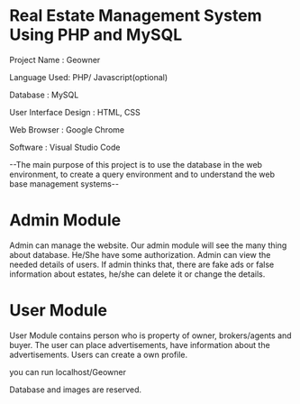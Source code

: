 # Real Estate Management System Using PHP and MySQL

Project Name :  Geowner 

Language Used:  PHP/ Javascript(optional)

Database     :  MySQL

User Interface Design :  HTML, CSS

Web Browser   :  Google Chrome

Software      :  Visual Studio Code


--The main purpose of this project is to use the database in the web environment, to create a query environment and to understand the web base management systems--

# Admin Module
Admin can manage the website.
Our admin module will see the many thing about database.
He/She have some authorization.
Admin can view the needed details of users.
If admin thinks that, there are fake ads or false information about estates, he/she can delete it or change the details.


# User Module
User Module contains person who is property of owner, brokers/agents and buyer.
The user can place advertisements, have information about the advertisements.
Users can create a own profile.

you can run localhost/Geowner

Database and images are reserved.